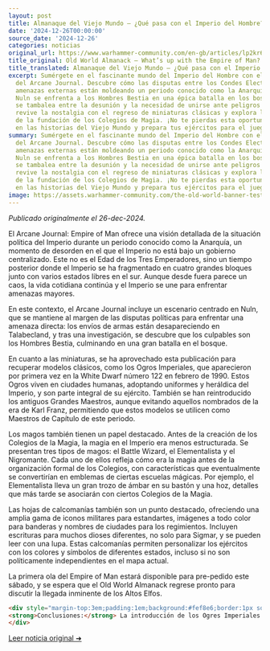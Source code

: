 ```yaml
---
layout: post
title: Almanaque del Viejo Mundo – ¿Qué pasa con el Imperio del Hombre?
date: '2024-12-26T00:00:00'
source_date: '2024-12-26'
categories: noticias
original_url: https://www.warhammer-community.com/en-gb/articles/lp2kr6wu/old-world-almanack-whats-up-with-the-empire-of-man/
title_original: Old World Almanack – What’s up with the Empire of Man?
title_translated: Almanaque del Viejo Mundo – ¿Qué pasa con el Imperio del Hombre?
excerpt: Sumérgete en el fascinante mundo del Imperio del Hombre con el último número
  del Arcane Journal. Descubre cómo las disputas entre los Condes Electores y las
  amenazas externas están moldeando un periodo conocido como la Anarquía. Mientras
  Nuln se enfrenta a los Hombres Bestia en una épica batalla en los bosques, el Imperio
  se tambalea entre la desunión y la necesidad de unirse ante peligros mayores. Además,
  revive la nostalgia con el regreso de miniaturas clásicas y explora la magia antes
  de la fundación de los Colegios de Magia. ¡No te pierdas esta oportunidad de adentrarte
  en las historias del Viejo Mundo y prepara tus ejércitos para el juego equilibrado!
summary: Sumérgete en el fascinante mundo del Imperio del Hombre con el último número
  del Arcane Journal. Descubre cómo las disputas entre los Condes Electores y las
  amenazas externas están moldeando un periodo conocido como la Anarquía. Mientras
  Nuln se enfrenta a los Hombres Bestia en una épica batalla en los bosques, el Imperio
  se tambalea entre la desunión y la necesidad de unirse ante peligros mayores. Además,
  revive la nostalgia con el regreso de miniaturas clásicas y explora la magia antes
  de la fundación de los Colegios de Magia. ¡No te pierdas esta oportunidad de adentrarte
  en las historias del Viejo Mundo y prepara tus ejércitos para el juego equilibrado!
image: https://assets.warhammer-community.com/the-old-world-banner-test.jpg
---
```


*Publicado originalmente el 26-dec-2024.*


El Arcane Journal: Empire of Man ofrece una visión detallada de la situación política del Imperio durante un periodo conocido como la Anarquía, un momento de desorden en el que el Imperio no está bajo un gobierno centralizado. Este no es el Edad de los Tres Emperadores, sino un tiempo posterior donde el Imperio se ha fragmentado en cuatro grandes bloques junto con varios estados libres en el sur. Aunque desde fuera parece un caos, la vida cotidiana continúa y el Imperio se une para enfrentar amenazas mayores.

En este contexto, el Arcane Journal incluye un escenario centrado en Nuln, que se mantiene al margen de las disputas políticas para enfrentar una amenaza directa: los envíos de armas están desapareciendo en Talabecland, y tras una investigación, se descubre que los culpables son los Hombres Bestia, culminando en una gran batalla en el bosque.

En cuanto a las miniaturas, se ha aprovechado esta publicación para recuperar modelos clásicos, como los Ogros Imperiales, que aparecieron por primera vez en la White Dwarf número 122 en febrero de 1990. Estos Ogros viven en ciudades humanas, adoptando uniformes y heráldica del Imperio, y son parte integral de su ejército. También se han reintroducido los antiguos Grandes Maestros, aunque evitando aquellos nombrados de la era de Karl Franz, permitiendo que estos modelos se utilicen como Maestros de Capítulo de este periodo.

Los magos también tienen un papel destacado. Antes de la creación de los Colegios de la Magia, la magia en el Imperio era menos estructurada. Se presentan tres tipos de magos: el Battle Wizard, el Elementalista y el Nigromante. Cada uno de ellos refleja cómo era la magia antes de la organización formal de los Colegios, con características que eventualmente se convertirían en emblemas de ciertas escuelas mágicas. Por ejemplo, el Elementalista lleva un gran trozo de ámbar en su bastón y una hoz, detalles que más tarde se asociarán con ciertos Colegios de la Magia.

Las hojas de calcomanías también son un punto destacado, ofreciendo una amplia gama de iconos militares para estandartes, imágenes a todo color para banderas y nombres de ciudades para los regimientos. Incluyen escrituras para muchos dioses diferentes, no solo para Sigmar, y se pueden leer con una lupa. Estas calcomanías permiten personalizar los ejércitos con los colores y símbolos de diferentes estados, incluso si no son políticamente independientes en el mapa actual.

La primera ola del Empire of Man estará disponible para pre-pedido este sábado, y se espera que el Old World Almanack regrese pronto para discutir la llegada inminente de los Altos Elfos.

```html
<div style="margin-top:3em;padding:1em;background:#fef8e6;border:1px solid #eadbbd;border-radius:8px;">
<strong>Conclusiones:</strong> La introducción de los Ogres Imperiales y los nuevos magos en el Arcane Journal: Empire of Man ofrece un cambio táctico significativo para los jugadores de Warhammer: The Old World. Los Ogres, con su capacidad para integrarse en las ciudades humanas y adoptar su heráldica, proporcionan una versatilidad única en las listas del Imperio, permitiendo a los jugadores combinar fuerza bruta con estrategias más sofisticadas. Por otro lado, los Battle Wizards y Elementalists introducen una capa de profundidad estratégica al permitir a los jugadores explorar diferentes combinaciones mágicas antes de la formalización de los Colleges of Magic. Estos elementos no solo enriquecen el meta del juego, sino que también ofrecen a los coleccionistas la oportunidad de adquirir miniaturas icónicas al 15 % en El Arca Negra, consolidando su valor en el mercado. 
</div>
```
[Leer noticia original ➜](https://www.warhammer-community.com/en-gb/articles/lp2kr6wu/old-world-almanack-whats-up-with-the-empire-of-man/)